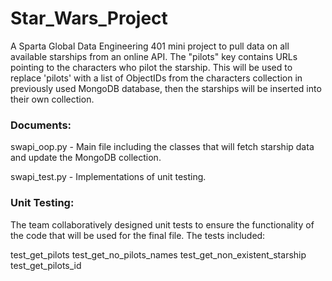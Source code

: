 # Star_Wars_Project

A Sparta Global Data Engineering 401 mini project to pull data on all available starships from an online API. The "pilots" key contains URLs pointing to the characters who pilot the starship. This will be used to replace 'pilots' with a list of ObjectIDs from the characters collection in previously used MongoDB database, then the starships will be inserted into their own collection.


### Documents: 

swapi_oop.py - Main file including the classes that will fetch starship data and update the MongoDB collection. 

swapi_test.py - Implementations of unit testing.





### Unit Testing:
The team collaboratively designed unit tests to ensure the functionality of the code that will be used for the final file. The tests included:

test_get_pilots
test_get_no_pilots_names
test_get_non_existent_starship
test_get_pilots_id
